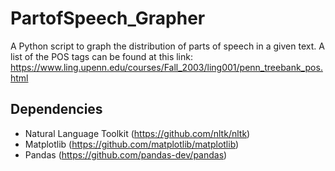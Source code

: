 # PartofSpeech_Grapher
A Python script to graph the distribution of parts of speech in a given text. A list of the POS tags can be found at this link: https://www.ling.upenn.edu/courses/Fall_2003/ling001/penn_treebank_pos.html

## Dependencies
* Natural Language Toolkit (https://github.com/nltk/nltk)
* Matplotlib (https://github.com/matplotlib/matplotlib)
* Pandas (https://github.com/pandas-dev/pandas)
